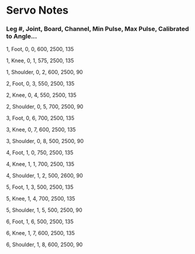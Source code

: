 # Servo Notes

### Leg #, Joint, Board, Channel, Min Pulse, Max Pulse, Calibrated to Angle...

1, Foot, 0, 0, 600, 2500, 135

1, Knee, 0, 1, 575, 2500, 135

1, Shoulder, 0, 2, 600, 2500, 90


2, Foot, 0, 3, 550, 2500, 135

2, Knee, 0, 4, 550, 2500, 135

2, Shoulder, 0, 5, 700, 2500, 90


3, Foot, 0, 6, 700, 2500, 135

3, Knee, 0, 7, 600, 2500, 135

3, Shoulder, 0, 8, 500, 2500, 90


4, Foot, 1, 0, 750, 2500, 135

4, Knee, 1, 1, 700, 2500, 135

4, Shoulder, 1, 2, 500, 2600, 90


5, Foot, 1, 3, 500, 2500, 135

5, Knee, 1, 4, 700, 2500, 135

5, Shoulder, 1, 5, 500, 2500, 90


6, Foot, 1, 6, 500, 2500, 135

6, Knee, 1, 7, 600, 2500, 135

6, Shoulder, 1, 8, 600, 2500, 90

